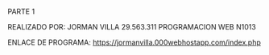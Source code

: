 PARTE 1 

REALIZADO POR: JORMAN VILLA 29.563.311 
PROGRAMACION WEB N1013

ENLACE DE PROGRAMA: https://jormanvilla.000webhostapp.com/index.php
